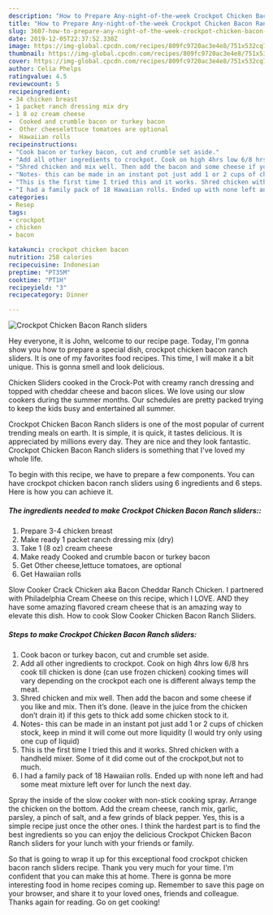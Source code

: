 ```yaml
---
description: "How to Prepare Any-night-of-the-week Crockpot Chicken Bacon Ranch sliders"
title: "How to Prepare Any-night-of-the-week Crockpot Chicken Bacon Ranch sliders"
slug: 3607-how-to-prepare-any-night-of-the-week-crockpot-chicken-bacon-ranch-sliders
date: 2019-12-05T22:37:52.330Z
image: https://img-global.cpcdn.com/recipes/809fc9720ac3e4e8/751x532cq70/crockpot-chicken-bacon-ranch-sliders-recipe-main-photo.jpg
thumbnail: https://img-global.cpcdn.com/recipes/809fc9720ac3e4e8/751x532cq70/crockpot-chicken-bacon-ranch-sliders-recipe-main-photo.jpg
cover: https://img-global.cpcdn.com/recipes/809fc9720ac3e4e8/751x532cq70/crockpot-chicken-bacon-ranch-sliders-recipe-main-photo.jpg
author: Celia Phelps
ratingvalue: 4.5
reviewcount: 5
recipeingredient:
- 34 chicken breast
- 1 packet ranch dressing mix dry
- 1 8 oz cream cheese
-  Cooked and crumble bacon or turkey bacon
-  Other cheeselettuce tomatoes are optional
-  Hawaiian rolls
recipeinstructions:
- "Cook bacon or turkey bacon, cut and crumble set aside."
- "Add all other ingredients to crockpot. Cook on high 4hrs low 6/8 hrs cook till chicken is done (can use frozen chicken) cooking times will vary depending on the crockpot each one is different always temp the meat."
- "Shred chicken and mix well. Then add the bacon and some cheese if you like and mix. Then it’s done. (leave in the juice from the chicken don’t drain it) if this gets to thick add some chicken stock to it."
- "Notes- this can be made in an instant pot just add 1 or 2 cups of chicken stock, keep in mind it will come out more liquidity (I would try only using one cup of liquid)"
- "This is the first time I tried this and it works. Shred chicken with a handheld mixer. Some of it did come out of the crockpot,but not to much."
- "I had a family pack of 18 Hawaiian rolls. Ended up with none left and had some meat mixture left over for lunch the next day."
categories:
- Resep
tags:
- crockpot
- chicken
- bacon

katakunci: crockpot chicken bacon
nutrition: 258 calories
recipecuisine: Indonesian
preptime: "PT35M"
cooktime: "PT1H"
recipeyield: "3"
recipecategory: Dinner

---
```



![Crockpot Chicken Bacon Ranch sliders](https://img-global.cpcdn.com/recipes/809fc9720ac3e4e8/751x532cq70/crockpot-chicken-bacon-ranch-sliders-recipe-main-photo.jpg)

Hey everyone, it is John, welcome to our recipe page. Today, I'm gonna show you how to prepare a special dish, crockpot chicken bacon ranch sliders. It is one of my favorites food recipes. This time, I will make it a bit unique. This is gonna smell and look delicious.

Chicken Sliders cooked in the Crock-Pot with creamy ranch dressing and topped with cheddar cheese and bacon slices. We love using our slow cookers during the summer months. Our schedules are pretty packed trying to keep the kids busy and entertained all summer.

Crockpot Chicken Bacon Ranch sliders is one of the most popular of current trending meals on earth. It is simple, it is quick, it tastes delicious. It is appreciated by millions every day. They are nice and they look fantastic. Crockpot Chicken Bacon Ranch sliders is something that I've loved my whole life.


To begin with this recipe, we have to prepare a few components. You can have crockpot chicken bacon ranch sliders using 6 ingredients and 6 steps. Here is how you can achieve it.

##### The ingredients needed to make Crockpot Chicken Bacon Ranch sliders::

1. Prepare 3-4 chicken breast
1. Make ready 1 packet ranch dressing mix (dry)
1. Take 1 (8 oz) cream cheese
1. Make ready  Cooked and crumble bacon or turkey bacon
1. Get  Other cheese,lettuce tomatoes, are optional
1. Get  Hawaiian rolls


Slow Cooker Crack Chicken aka Bacon Cheddar Ranch Chicken. I partnered with Philadelphia Cream Cheese on this recipe, which I LOVE. AND they have some amazing flavored cream cheese that is an amazing way to elevate this dish. How to cook Slow Cooker Chicken Bacon Ranch Sliders. 

##### Steps to make Crockpot Chicken Bacon Ranch sliders:

1. Cook bacon or turkey bacon, cut and crumble set aside.
1. Add all other ingredients to crockpot. Cook on high 4hrs low 6/8 hrs cook till chicken is done (can use frozen chicken) cooking times will vary depending on the crockpot each one is different always temp the meat.
1. Shred chicken and mix well. Then add the bacon and some cheese if you like and mix. Then it’s done. (leave in the juice from the chicken don’t drain it) if this gets to thick add some chicken stock to it.
1. Notes- this can be made in an instant pot just add 1 or 2 cups of chicken stock, keep in mind it will come out more liquidity (I would try only using one cup of liquid)
1. This is the first time I tried this and it works. Shred chicken with a handheld mixer. Some of it did come out of the crockpot,but not to much.
1. I had a family pack of 18 Hawaiian rolls. Ended up with none left and had some meat mixture left over for lunch the next day.


Spray the inside of the slow cooker with non-stick cooking spray. Arrange the chicken on the bottom. Add the cream cheese, ranch mix, garlic, parsley, a pinch of salt, and a few grinds of black pepper. Yes, this is a simple recipe just once the other ones. I think the hardest part is to find the best ingredients so you can enjoy the delicious Crockpot Chicken Bacon Ranch sliders for your lunch with your friends or family. 

So that is going to wrap it up for this exceptional food crockpot chicken bacon ranch sliders recipe. Thank you very much for your time. I'm confident that you can make this at home. There is gonna be more interesting food in home recipes coming up. Remember to save this page on your browser, and share it to your loved ones, friends and colleague. Thanks again for reading. Go on get cooking!
